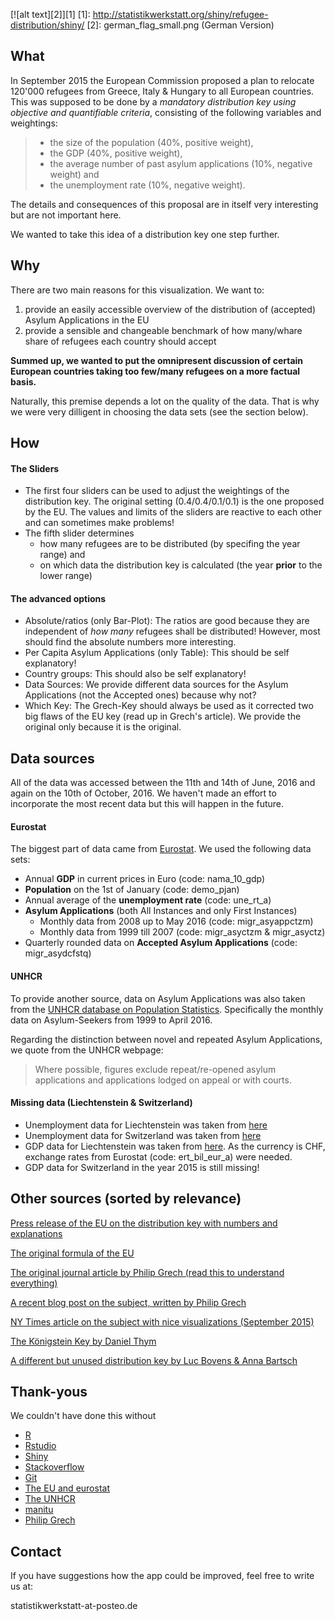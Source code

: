 [![alt text][2]][1]
  [1]: http://statistikwerkstatt.org/shiny/refugee-distribution/shiny/
  [2]: german_flag_small.png (German Version)
## What

In September 2015 the European Commission proposed a plan to relocate 120'000 refugees from Greece, Italy & Hungary to all European countries. 
This was supposed to be done by a *mandatory distribution key using objective and quantifiable criteria*, consisting of the following variables and weightings:
> * the size of the population (40%, positive weight),
> * the GDP (40%, positive weight),
> * the average number of past asylum applications (10%, negative weight) and
> * the unemployment rate (10%, negative weight).

The details and consequences of this proposal are in itself very interesting but are not important here.

We wanted to take this idea of a distribution key one step further. 

## Why

There are two main reasons for this visualization. We want to:

1. provide an easily accessible overview of the distribution of (accepted) Asylum Applications in the EU
2. provide a sensible and changeable benchmark of how many/whare share of refugees each country should accept 

**Summed up, we wanted to put the omnipresent discussion of certain European countries taking too few/many refugees on a more factual basis.**

Naturally, this premise depends a lot on the quality of the data. That is why we were very dilligent in choosing the data sets (see the section below).

## How 
#### The Sliders

* The first four sliders can be used to adjust the weightings of the distribution key. The original setting (0.4/0.4/0.1/0.1) is the one proposed by the EU. The values and limits of the sliders are reactive to each other and can sometimes make problems!
* The fifth slider determines 
	* how many refugees are to be distributed (by specifing the year range) and
	* on which data the distribution key is calculated (the year **prior** to the lower range)

#### The advanced options

* Absolute/ratios (only Bar-Plot): The ratios are good because they are independent of *how many* refugees shall be distributed! However, most should find the absolute numbers more interesting.
* Per Capita Asylum Applications (only Table): This should be self explanatory!
* Country groups: This should also be self explanatory!
* Data Sources: We provide different data sources for the Asylum Applications (not the Accepted ones) because why not?
* Which Key: The Grech-Key should always be used as it corrected two big flaws of the EU key (read up in Grech's article). We provide the original only because it is the original.



## Data sources
All of the data was accessed between the 11th and 14th of June, 2016 and again on the 10th of October, 2016. We haven't made an effort to incorporate the most recent data but this will happen in the future.

#### Eurostat
The biggest part of data came from [Eurostat](http://ec.europa.eu/eurostat). We used the following data sets:
* Annual **GDP** in current prices in Euro (code: nama_10_gdp)
* **Population** on the 1st of January (code: demo_pjan)
* Annual average of the **unemployment rate** (code: une_rt_a)
* **Asylum Applications** (both All Instances and only First Instances)
	* Monthly data from 2008 up to May 2016 (code: migr_asyappctzm)
	* Monthly data from 1999 till 2007 (code: migr_asyctzm & migr_asyctz)
* Quarterly rounded data on **Accepted Asylum Applications** (code: migr_asydcfstq)

#### UNHCR
To provide another source, data on Asylum Applications was also taken from the [UNHCR database on Population Statistics](http://popstats.unhcr.org/en/overview). Specifically the monthly data on Asylum-Seekers from 1999 to April 2016.

Regarding the distinction between novel and repeated Asylum Applications, we quote from the UNHCR webpage:
> Where possible, figures exclude repeat/re-opened asylum applications and applications lodged on appeal or with courts. 

#### Missing data (Liechtenstein & Switzerland)

* Unemployment data for Liechtenstein was taken from [here](http://www.llv.li/#/11432/arbeitslosenstatistik)
* Unemployment data for Switzerland was taken from [here](http://www.bfs.admin.ch/bfs/portal/de/index/themen/03/03/blank/data/01.html)
* GDP data for Liechtenstein was taken from [here](http://etab.llv.li/PXWeb/pxweb/de/?rxid=3bd05ee8-fc11-4982-a9af-aae15ce602c4). As the currency is CHF, exchange rates from Eurostat (code: ert_bil_eur_a) were needed.
* GDP data for Switzerland in the year 2015 is still missing!

## Other sources (sorted by relevance)
[Press release of the EU on the distribution key with numbers and explanations](http://europa.eu/rapid/press-release_MEMO-15-5597_en.htm)

[The original formula of the EU](http://ec.europa.eu/dgs/home-affairs/what-we-do/policies/european-agenda-migration/proposal-implementation-package/docs/proposal_for_regulation_of_ep_and_council_establishing_a_crisis_relocation_mechanism_-_annex_en.pdf)

[The original journal article by Philip Grech (read this to understand everything)](http://eup.sagepub.com/content/early/2016/05/26/1465116516649244.abstract)

[A recent blog post on the subject, written by Philip Grech](http://blogs.lse.ac.uk/europpblog/2016/08/30/why-the-eu-still-requires-a-fairer-formula-for-distributing-refugees/)

[NY Times article on the subject with nice visualizations (September 2015)](http://www.nytimes.com/interactive/2015/09/04/world/europe/europe-refugee-distribution.html?_r=1)

[The Königstein Key by Daniel Thym](http://verfassungsblog.de/germanys-domestic-koenigstein-quota-system-and-eu-asylum-policy/#.VXdawucRXnp)

[A different but unused distribution key by Luc Bovens & Anna Bartsch](http://www.voxeurop.eu/en/content/article/5041680-towards-fairer-distribution-asylum-seekers)

## Thank-yous

We couldn't have done this without

* [R](https://www.r-project.org/)
* [Rstudio](https://www.rstudio.com/)
* [Shiny](http://shiny.rstudio.com/)
* [Stackoverflow](https://stackoverflow.com/)
* [Git](https://git-scm.com/)
* [The EU and eurostat](http://ec.europa.eu/eurostat)
* [The UNHCR](http://www.unhcr.de/)
* [manitu](https://manitu.de/)
* [Philip Grech](http://www.necom.ethz.ch/people/person-detail.html?persid=115265)

## Contact

If you have suggestions how the app could be improved, feel free to write us at: 

statistikwerkstatt-at-posteo.de
